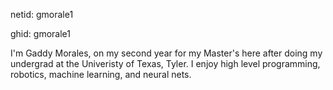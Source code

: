 netid: gmorale1

ghid: gmorale1

<!-- ssh:ssh-ed25519 AAAAC3NzaC1lZDI1NTE5AAAAIHXjwILHZv5E8/w2Y0Vc8R2CFbkP/CVSTHwIUVxSx6aR audris@mockus.org -->


I'm Gaddy Morales, on my second year for my Master's here after doing my undergrad at the Univeristy of Texas, Tyler. I enjoy high level programming, robotics, machine learning, and neural nets.
